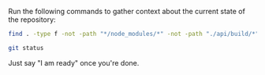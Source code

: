 Run the following commands to gather context about the current state of the repository:

```bash
find . -type f -not -path "*/node_modules/*" -not -path "./api/build/*" -not -path "./.git/*" -not -path "./mobile/ios/*" -not -path "./mobile/android/*" -not -path "./mobile/.expo/*" -not -path "./web/.next/*" -not -path "./shared/dist/*"

git status
```

Just say "I am ready" once you're done.
